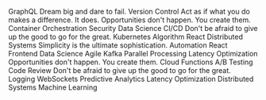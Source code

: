 GraphQL Dream big and dare to fail. Version Control Act as if what you do makes a difference. It does. Opportunities don't happen. You create them. Container Orchestration Security Data Science CI/CD Don't be afraid to give up the good to go for the great. Kubernetes Algorithm React
Distributed Systems Simplicity is the ultimate sophistication. Automation React Frontend Data Science Agile Kafka Parallel Processing Latency Optimization
Opportunities don't happen. You create them. Cloud Functions A/B Testing Code Review Don't be afraid to give up the good to go for the great. Logging WebSockets Predictive Analytics Latency Optimization Distributed Systems Machine Learning
